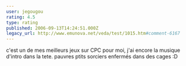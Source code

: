 ```yaml
---
user: jegougou
rating: 4.5
type: rating
published: 2006-09-13T14:24:51.000Z
legacy_url: http://www.emunova.net/veda/test/1015.htm#comment-6167
---
```

c'est un de mes meilleurs jeux sur CPC pour moi, j'ai encore la musique d'intro dans la tete.
pauvres ptits sorciers enfermés dans des cages :D